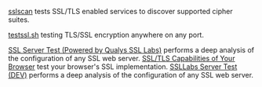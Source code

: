 
[sslscan](https://github.com/rbsec/sslscan)
tests SSL/TLS enabled services to discover supported cipher suites.

[testssl.sh](https://github.com/drwetter/testssl.sh)
testing TLS/SSL encryption anywhere on any port.

[SSL Server Test (Powered by Qualys SSL Labs)](https://www.ssllabs.com/ssltest)
performs a deep analysis of the configuration of any SSL web server.
[SSL/TLS Capabilities of Your Browser](https://www.ssllabs.com/ssltest/viewMyClient.html)
test your browser's SSL implementation.
[SSLLabs Server Test (DEV)](https://dev.ssllabs.com/ssltest/)
performs a deep analysis of the configuration of any SSL web server.
